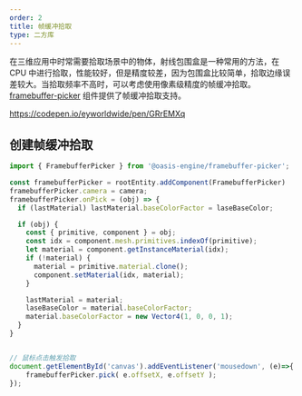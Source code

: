 ```yaml
---
order: 2
title: 帧缓冲拾取
type: 二方库
---
```


在三维应用中时常需要拾取场景中的物体，射线包围盒是一种常用的方法，在 CPU 中进行拾取，性能较好，但是精度较差，因为包围盒比较简单，拾取边缘误差较大。当拾取频率不高时，可以考虑使用像素级精度的帧缓冲拾取。[framebuffer-picker](${book.api}classes/framebuffer_picker.framebufferpicker.html) 组件提供了帧缓冲拾取支持。

https://codepen.io/eyworldwide/pen/GRrEMXq

## 创建帧缓冲拾取

```typescript
import { FramebufferPicker } from '@oasis-engine/framebuffer-picker';

const framebufferPicker = rootEntity.addComponent(FramebufferPicker)
framebufferPicker.camera = camera;
framebufferPicker.onPick = (obj) => {
  if (lastMaterial) lastMaterial.baseColorFactor = laseBaseColor;

  if (obj) {
    const { primitive, component } = obj;
    const idx = component.mesh.primitives.indexOf(primitive);
    let material = component.getInstanceMaterial(idx);
    if (!material) {
      material = primitive.material.clone();
      component.setMaterial(idx, material);
    }

    lastMaterial = material;
    laseBaseColor = material.baseColorFactor;
    material.baseColorFactor = new Vector4(1, 0, 0, 1);
  }
}


// 鼠标点击触发拾取
document.getElementById('canvas').addEventListener('mousedown', (e)=>{
    framebufferPicker.pick( e.offsetX, e.offsetY );
});
```